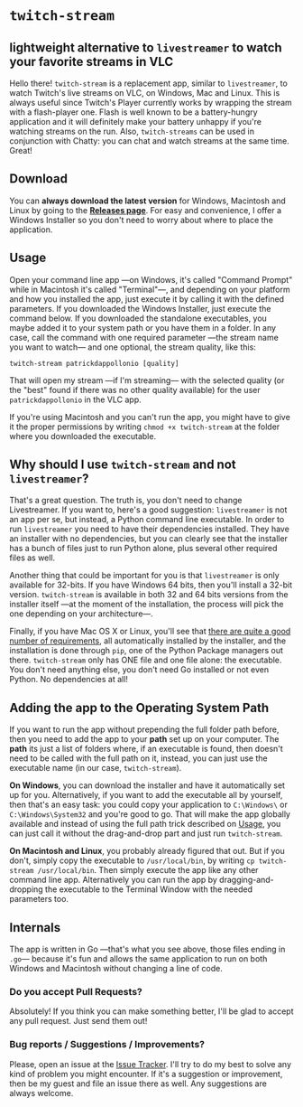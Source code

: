 # `twitch-stream`
## lightweight alternative to `livestreamer` to watch your favorite streams in VLC

Hello there! `twitch-stream` is a replacement app, similar to `livestreamer`, to watch Twitch's live streams on VLC, on Windows, Mac and Linux. This is always useful since Twitch's Player currently works by wrapping the stream with a flash-player one. Flash is well known to be a battery-hungry application and it will definitely make your battery unhappy if you're watching streams on the run. Also, `twitch-streams` can be used in conjunction with Chatty: you can chat and watch streams at the same time. Great!

## Download

You can **always download the latest version** for Windows, Macintosh and Linux by going to the **[Releases page](https://github.com/patrickdappollonio/twitch-stream/releases)**. For easy and convenience, I offer a Windows Installer so you don't need to worry about where to place the application.

## Usage

Open your command line app —on Windows, it's called "Command Prompt" while in Macintosh it's called "Terminal"—, and depending on your platform and how you installed the app, just execute it by calling it with the defined parameters. If you downloaded the Windows Installer, just execute the command below. If you downloaded the standalone executables, you maybe added it to your system path or you have them in a folder. In any case, call the command with one required parameter —the stream name you want to watch— and one optional, the stream quality, like this:

```
twitch-stream patrickdappollonio [quality]
```

That will open my stream —if I'm streaming— with the selected quality (or the "best" found if there was no other quality available) for the user `patrickdappollonio` in the VLC app.

If you're using Macintosh and you can't run the app, you might have to give it the proper permissions by writing `chmod +x twitch-stream` at the folder where you downloaded the executable.

## Why should I use `twitch-stream` and not `livestreamer`?

That's a great question. The truth is, you don't need to change Livestreamer. If you want to, here's a good suggestion: `livestreamer` is not an app per se, but instead, a Python command line executable. In order to run `livestreamer` you need to have their dependencies installed. They have an installer with no dependencies, but you can clearly see that the installer has a bunch of files just to run Python alone, plus several other required files as well.

Another thing that could be important for you is that `livestreamer` is only available for 32-bits. If you have Windows 64 bits, then you'll install a 32-bit version. `twitch-stream` is available in both 32 and 64 bits versions from the installer itself —at the moment of the installation, the process will pick the one depending on your architecture—.

Finally, if you have Mac OS X or Linux, you'll see that [there are quite a good number of requirements](http://docs.livestreamer.io/install.html#dependencies), all automatically installed by the installer, and the installation is done through `pip`, one of the Python Package managers out there. `twitch-stream` only has ONE file and one file alone: the executable. You don't need anything else, you don't need Go installed or not even Python. No dependencies at all!

## Adding the app to the Operating System Path

If you want to run the app without prepending the full folder path before, then you need to add the app to your **path** set up on your computer. The **path** its just a list of folders where, if an executable is found, then doesn't need to be called with the full path on it, instead, you can just use the executable name (in our case, `twitch-stream`).

**On Windows**, you can download the installer and have it automatically set up for you. Alternatively, if you want to add the executable all by yourself, then that's an easy task: you could copy your application to `C:\Windows\` or `C:\Windows\System32` and you're good to go. That will make the app globally available and instead of using the full path trick described on [Usage](#usage), you can just call it without the drag-and-drop part and just run `twitch-stream`.

**On Macintosh and Linux**, you probably already figured that out. But if you don't, simply copy the executable to `/usr/local/bin`, by writing `cp twitch-stream /usr/local/bin`. Then simply execute the app like any other command line app. Alternatively you can run the app by dragging-and-dropping the executable to the Terminal Window with the needed parameters too.

## Internals

The app is written in Go —that's what you see above, those files ending in `.go`— because it's fun and allows the same application to run on both Windows and Macintosh without changing a line of code.

### Do you accept Pull Requests?

Absolutely! If you think you can make something better, I'll be glad to accept any pull request. Just send them out!

### Bug reports / Suggestions / Improvements?

Please, open an issue at the [Issue Tracker](https://github.com/patrickdappollonio/twitch-stream/issues). I'll try to do my best to solve any kind of problem you might encounter. If it's a suggestion or improvement, then be my guest and file an issue there as well. Any suggestions are always welcome.